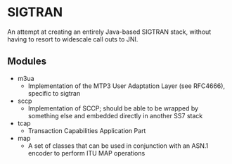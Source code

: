 SIGTRAN
=======
An attempt at creating an entirely Java-based SIGTRAN stack, without having to
resort to widescale call outs to JNI.

Modules
-------
 * m3ua
   - Implementation of the MTP3 User Adaptation Layer (see RFC4666), specific
     to sigtran
 * sccp
   - Implementation of SCCP; should be able to be wrapped by something else
     and embedded directly in another SS7 stack
 * tcap
   - Transaction Capabilities Application Part
 * map
   - A set of classes that can be used in conjunction with an ASN.1 encoder to
     perform ITU MAP operations
